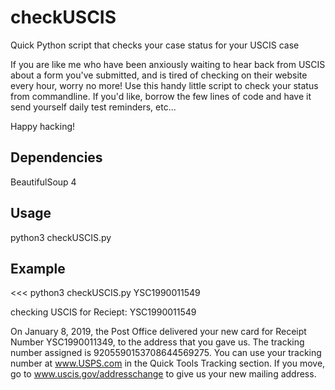 # checkUSCIS
Quick Python script that checks your case status for your USCIS case

If you are like me who have been anxiously waiting to hear back from USCIS about a form you've submitted, and is tired of checking on their website every hour, worry no more! Use this handy little script to check your status from commandline. If you'd like, borrow the few lines of code and have it send yourself daily test reminders, etc... 

Happy hacking!

## Dependencies
BeautifulSoup 4

## Usage
python3 checkUSCIS.py <your recipt number>

## Example 
<<< python3 checkUSCIS.py YSC1990011549

>>>
checking USCIS for Reciept: YSC1990011549

On January 8, 2019, the Post Office delivered your new card for Receipt Number YSC1990011349, to the address that you gave us.  The tracking number assigned is 9205590153708644569275.  You can use your tracking number at www.USPS.com in the Quick Tools Tracking section.  If you move, go to www.uscis.gov/addresschange to give us your new mailing address.
